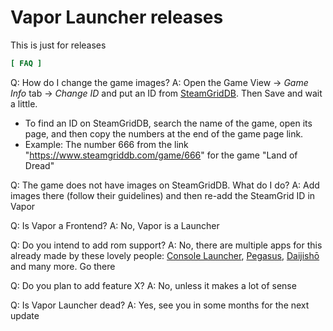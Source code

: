 # Vapor Launcher releases
This is just for releases

```ini
[ FAQ ]
```
Q: How do I change the game images?
A: Open the Game View -> *Game Info* tab -> *Change ID* and put an ID from [SteamGridDB](https://www.steamgriddb.com/). Then Save and wait a little.
- To find an ID on SteamGridDB, search the name of the game, open its page, and then copy the numbers at the end of the game page link. 
- Example: The number 666 from the link "https://www.steamgriddb.com/game/666" for the game "Land of Dread"

Q: The game does not have images on SteamGridDB. What do I do?
A: Add images there (follow their guidelines) and then re-add the SteamGrid ID in Vapor

Q: Is Vapor a Frontend?
A: No, Vapor is a Launcher

Q: Do you intend to add rom support?
A: No, there are multiple apps for this already made by these lovely people: [Console Launcher](https://www.consolelauncher.app/), [Pegasus](https://pegasus-frontend.org/), [Daijishō](https://play.google.com/store/apps/details?id=com.magneticchen.daijishou&hl=en&gl=US) and many more. Go there

Q: Do you plan to add feature X?
A: No, unless it makes a lot of sense

Q: Is Vapor Launcher dead?
A: Yes, see you in some months for the next update
